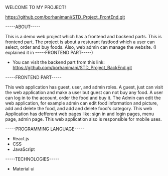 WELCOME TO MY PROJECT!

https://github.com/borhanimani/STD_Project_FrontEnd.git

-----ABOUT-----

This is a demo web project which has a frontend and backend parts. This is frontend part. The project is about a resturant fastfood which a user can select, order and buy foods. Also, web admin can manage the website. (I explained it in -----FRONTEND PART-----)

* You can visit the backend part from this link: https://github.com/borhanimani/STD_Project_BackEnd.git

-----FRONTEND PART-----

This web application has guest, user, and admin roles. A guest, just can visit the web application and make a user but guest can not buy any food. A user can log in to the account, order the food and buy it. The Admin can edit the web application, for example admin can edit food information and picture, add and delete the food, and add and delete food's category. This web Application has defferent web pages like: sign in and login pages, menu page, admin page. This web application also is responsible for mobile uses.

-----PROGRAMMING LANGUAGE-----
- React.js
- CSS
- JavaScript

-----TECHNOLOGIES-----
- Material ui

